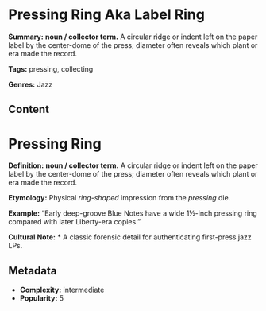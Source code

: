 # Pressing Ring Aka Label Ring

**Summary:** **noun / collector term.** A circular ridge or indent left on the paper label by the center-dome of the press; diameter often reveals which plant or era made the record.

**Tags:** pressing, collecting

**Genres:** Jazz

## Content

# Pressing Ring

**Definition:** **noun / collector term.** A circular ridge or indent left on the paper label by the center-dome of the press; diameter often reveals which plant or era made the record.

**Etymology:** Physical *ring-shaped* impression from the *pressing* die.

**Example:** “Early deep-groove Blue Notes have a wide 1½-inch pressing ring compared with later Liberty-era copies.”

**Cultural Note:** * A classic forensic detail for authenticating first-press jazz LPs.

## Metadata

- **Complexity:** intermediate
- **Popularity:** 5
